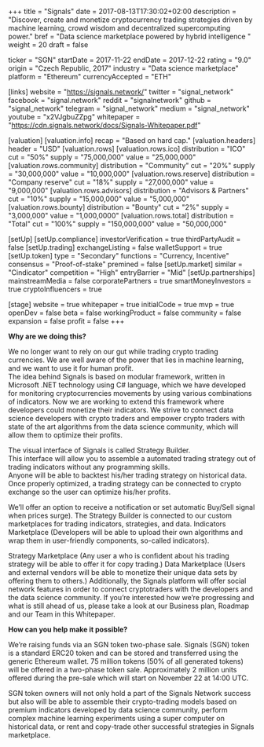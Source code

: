 +++
title = "Signals"
date = 2017-08-13T17:30:02+02:00
description = "Discover, create and monetize cryptocurrency trading strategies driven by machine learning, crowd wisdom and decentralized supercomputing power."
bref = "Data science marketplace powered by hybrid intelligence "
weight = 20
draft = false

ticker = "SGN"
startDate = 2017-11-22
endDate = 2017-12-22
rating = "9.0"
origin = "Czech Republic, 2017"
industry = "Data science marketplace"
platform = "Ethereum"
currencyAccepted = "ETH"

[links]
  website = "https://signals.network/"
  twitter = "signal_network"
  facebook = "signal.network"
  reddit = "signalnetwork"
  github = "signal_network"
  telegram = "signal_network"
  medium = "signal_network"
  youtube = "x2VJgbuZZpg"
  whitepaper = "https://cdn.signals.network/docs/Signals-Whitepaper.pdf"

[valuation]
  [valuation.info]
    recap = "Based on hard cap."
  [valuation.headers]
    header = "USD"
  [valuation.rows]
    [valuation.rows.ico]
      distribution = "ICO"
      cut = "50%"
      supply = "75,000,000"
      value = "25,000,000"
    [valuation.rows.community]
      distribution = "Community"
      cut = "20%"
      supply = "30,000,000"
      value = "10,000,000"
    [valuation.rows.reserve]
      distribution = "Company reserve"
      cut = "18%"
      supply = "27,000,000"
      value = "9,000,000"
    [valuation.rows.advisors]
      distribution = "Advisors & Partners"
      cut = "10%"
      supply = "15,000,000"
      value = "5,000,000"
    [valuation.rows.bounty]
      distribution = "Bounty"
      cut = "2%"
      supply = "3,000,000"
      value = "1,000,0000"
    [valuation.rows.total]
      distribution = "Total"
      cut = "100%"
      supply = "150,000,000"
      value = "50,000,000"


[setUp]
  [setUp.compliance]
    investorVerification = true
    thirdPartyAudit = false
  [setUp.trading]
    exchangeListing = false
    walletSupport = true
  [setUp.token]
    type = "Secondary"
    functions = "Currency, Incentive"
    consensus = "Proof-of-stake"
    premined = false
  [setUp.market]
    similar = "Cindicator"
    competition = "High"
    entryBarrier = "Mid"
  [setUp.partnerships]
    mainstreamMedia = false
    corporatePartners = true
    smartMoneyInvestors = true
    cryptoInfluencers = true

[stage]
  website = true
  whitepaper = true
  initialCode = true
  mvp = true
  openDev = false
  beta = false
  workingProduct = false
  community = false
  expansion = false
  profit = false
+++



**Why are we doing this?**

We no longer want to rely on our gut while trading crypto trading currencies. We are well aware of the power that lies in machine learning, and we want to use it for human profit.  
The idea behind Signals is based on modular framework, written in Microsoft .NET technology using C# language, which we have developed for monitoring cryptocurrencies movements by using various combinations of indicators.
Now we are working to extend this framework where developers could monetize their indicators. We strive to connect data science developers with crypto traders and empower crypto traders with state of the art algorithms from the data science community, which will allow them to optimize their profits.  

The visual interface of Signals is called Strategy Builder.  
This interface will allow you to assemble a automated trading strategy out of trading indicators without any programming skills.  
Anyone will be able to backtest his/her trading strategy on historical data. Once properly optimized, a trading strategy can be connected to crypto exchange so the user can optimize his/her profits.  

We’ll offer an option to receive a notification or set automatic Buy/Sell signal when prices surge).
The Strategy Builder is connected to our custom marketplaces for trading indicators, strategies, and data.
Indicators Marketplace (Developers will be able to upload their own algorithms and wrap them in user-friendly components, so-called indicators).  

Strategy Marketplace (Any user a who is confident about his trading strategy will be able to offer it for copy trading.)
Data Marketplace (Users and external vendors will be able to monetize their unique data sets by offering them to others.)
Additionally, the Signals platform will offer social network features in order to connect cryptotraders with the developers and the data science community.
If you’re interested how we’re progressing and what is still ahead of us, please take a look at our Business plan, Roadmap and our Team in this Whitepaper.

**How can you help make it possible?**

We’re raising funds via an SGN token two-phase sale. Signals (SGN) token is a standard ERC20 token and can be stored and transferred using the generic Ethereum wallet. 75 million tokens (50% of all generated tokens) will be offered in a two-phase token sale. Approximately 2 million units offered during the pre-sale which will start on November 22 at 14:00 UTC.  

SGN token owners will not only hold a part of the Signals Network success but also will be able to assemble their crypto-trading models based on premium indicators developed by data science community, perform complex machine learning experiments using a super computer on historical data, or rent and copy-trade other successful strategies in Signals marketplace.
